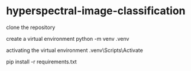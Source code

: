 # hyperspectral-image-classification


clone the repository

create a virtual environment
python -m venv .venv

activating the virtual environment
.venv\Scripts\Activate

pip install -r requirements.txt

